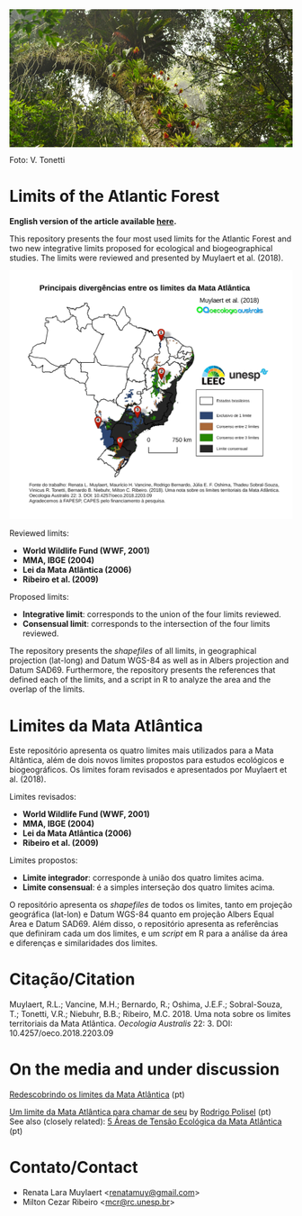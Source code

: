 
<img align="center" width="1000" src="/images/cantareira_tonetti_cut.png">

Foto: V. Tonetti

# Limits of the Atlantic Forest 

__English version of the article available [here](https://github.com/LEEClab/ATLANTIC-limits/blob/master/Muylaert_et_al_2018_English_version_2018_10_D26_GitHub.pdf).__

This repository presents the four most used limits for the Atlantic Forest and two new integrative limits proposed for ecological and biogeographical studies. The limits were reviewed and presented by Muylaert et al. (2018). 

<p align="center"> 
<img width="550" src="/images/Fig_release_v02.png">
</p> 

Reviewed limits:  
+ __World Wildlife Fund (WWF, 2001)__
+ __MMA, IBGE (2004)__
+ __Lei da Mata Atlântica (2006)__
+ __Ribeiro et al. (2009)__

Proposed limits:  
+ __Integrative limit__: corresponds to the union of the four limits reviewed.
+ __Consensual limit__: corresponds to the intersection of the four limits reviewed.

The repository presents the _shapefiles_ of all limits, in geographical projection (lat-long) and Datum WGS-84 as well as in Albers projection and Datum SAD69. Furthermore, the repository presents the references that defined each of the limits, and a script in R to analyze the area and the overlap of the limits.


# Limites da Mata Atlântica 

Este repositório apresenta os quatro limites mais utilizados para a Mata Altântica, além de dois novos limites propostos para estudos ecológicos e biogeográficos. Os limites foram revisados e apresentados por Muylaert et al. (2018).

Limites revisados:  
+ __World Wildlife Fund (WWF, 2001)__
+ __MMA, IBGE (2004)__
+ __Lei da Mata Atlântica (2006)__
+ __Ribeiro et al. (2009)__

Limites propostos:  
+ __Limite integrador__: corresponde à união dos quatro limites acima.
+ __Limite consensual__: é a simples interseção dos quatro limites acima.

O repositório apresenta os _shapefiles_ de todos os limites, tanto em projeção geográfica (lat-lon) e Datum WGS-84 quanto em projeção Albers Equal Area e Datum SAD69. Além disso, o repositório apresenta as referências que definiram cada um dos limites, e um _script_ em R para a análise da área e diferenças e similaridades dos limites.

# Citação/Citation

Muylaert, R.L.; Vancine, M.H.; Bernardo, R.; Oshima, J.E.F.; Sobral-Souza, T.; Tonetti, V.R.; Niebuhr, B.B.; Ribeiro, M.C. 2018. Uma nota sobre os limites territoriais da Mata Atlântica. _Oecologia Australis_ 22: 3. DOI: 10.4257/oeco.2018.2203.09

# On the media and under discussion

[Redescobrindo os limites da Mata Atlântica](https://www2.unesp.br/portal#!/noticia/33763/redescobrindo-os-limites-da-mata-atlantica) (pt)

[Um limite da Mata Atlântica para chamar de seu](http://www.efloraweb.com.br/um-limite-da-mata-atlantica-chamar/) by [Rodrigo Polisel](http://brasilbioma.com.br/rodrigo-polisel/) (pt)  
See also (closely related): [5 Áreas de Tensão Ecológica da Mata Atlântica](http://www.efloraweb.com.br/areas-tensao-ecologica-mata-atlantica/) (pt)

# Contato/Contact

+ Renata Lara Muylaert <<renatamuy@gmail.com>>  
+ Milton Cezar Ribeiro <<mcr@rc.unesp.br>>

